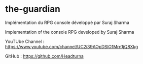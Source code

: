 # the-guardian

Implémentation du RPG console développé par Suraj Sharma

Implementation of the console RPG developed by Suraj Sharma

YouTUbe Channel : https://www.youtube.com/channel/UC2i39AOpDSlO1Mrn1jQ8Xkg

GitHub :
    https://github.com/Headturna